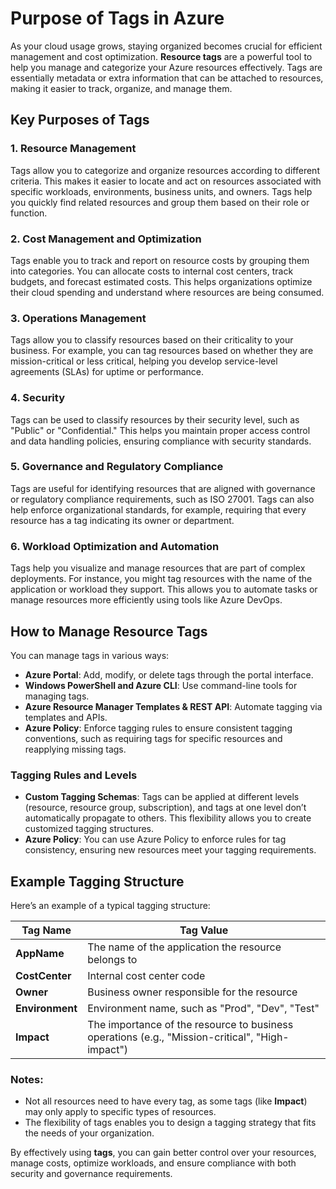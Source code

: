 # Purpose of Tags in Azure

As your cloud usage grows, staying organized becomes crucial for efficient management and cost optimization. **Resource tags** are a powerful tool to help you manage and categorize your Azure resources effectively. Tags are essentially metadata or extra information that can be attached to resources, making it easier to track, organize, and manage them.

## Key Purposes of Tags

### 1. **Resource Management**
Tags allow you to categorize and organize resources according to different criteria. This makes it easier to locate and act on resources associated with specific workloads, environments, business units, and owners. Tags help you quickly find related resources and group them based on their role or function.

### 2. **Cost Management and Optimization**
Tags enable you to track and report on resource costs by grouping them into categories. You can allocate costs to internal cost centers, track budgets, and forecast estimated costs. This helps organizations optimize their cloud spending and understand where resources are being consumed.

### 3. **Operations Management**
Tags allow you to classify resources based on their criticality to your business. For example, you can tag resources based on whether they are mission-critical or less critical, helping you develop service-level agreements (SLAs) for uptime or performance.

### 4. **Security**
Tags can be used to classify resources by their security level, such as "Public" or "Confidential." This helps you maintain proper access control and data handling policies, ensuring compliance with security standards.

### 5. **Governance and Regulatory Compliance**
Tags are useful for identifying resources that are aligned with governance or regulatory compliance requirements, such as ISO 27001. Tags can also help enforce organizational standards, for example, requiring that every resource has a tag indicating its owner or department.

### 6. **Workload Optimization and Automation**
Tags help you visualize and manage resources that are part of complex deployments. For instance, you might tag resources with the name of the application or workload they support. This allows you to automate tasks or manage resources more efficiently using tools like Azure DevOps.

## How to Manage Resource Tags

You can manage tags in various ways:

- **Azure Portal**: Add, modify, or delete tags through the portal interface.
- **Windows PowerShell and Azure CLI**: Use command-line tools for managing tags.
- **Azure Resource Manager Templates & REST API**: Automate tagging via templates and APIs.
- **Azure Policy**: Enforce tagging rules to ensure consistent tagging conventions, such as requiring tags for specific resources and reapplying missing tags.

### Tagging Rules and Levels
- **Custom Tagging Schemas**: Tags can be applied at different levels (resource, resource group, subscription), and tags at one level don’t automatically propagate to others. This flexibility allows you to create customized tagging structures.
- **Azure Policy**: You can use Azure Policy to enforce rules for tag consistency, ensuring new resources meet your tagging requirements.

## Example Tagging Structure

Here’s an example of a typical tagging structure:

| **Tag Name**  | **Tag Value**                                   |
|---------------|-------------------------------------------------|
| **AppName**   | The name of the application the resource belongs to |
| **CostCenter**| Internal cost center code                       |
| **Owner**     | Business owner responsible for the resource    |
| **Environment**| Environment name, such as "Prod", "Dev", "Test" |
| **Impact**    | The importance of the resource to business operations (e.g., "Mission-critical", "High-impact") |

### Notes:
- Not all resources need to have every tag, as some tags (like **Impact**) may only apply to specific types of resources.
- The flexibility of tags enables you to design a tagging strategy that fits the needs of your organization.

By effectively using **tags**, you can gain better control over your resources, manage costs, optimize workloads, and ensure compliance with both security and governance requirements.